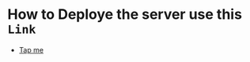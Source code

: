 # How to Deploye the server use this `Link`

- [Tap me](https://github.com/mehfoozkhangithub/api/tree/main/assets)
